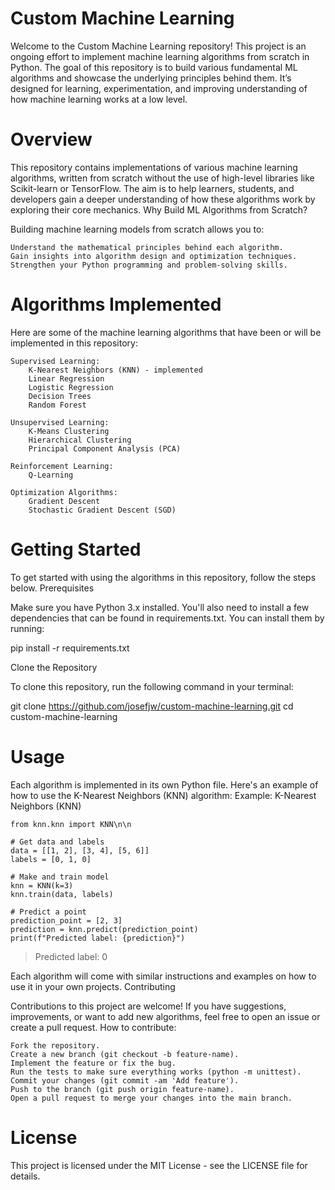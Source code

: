 # Custom Machine Learning

Welcome to the Custom Machine Learning repository! This project is an ongoing effort to implement machine learning algorithms from scratch in Python. The goal of this repository is to build various fundamental ML algorithms and showcase the underlying principles behind them. It’s designed for learning, experimentation, and improving understanding of how machine learning works at a low level.

# Overview

This repository contains implementations of various machine learning algorithms, written from scratch without the use of high-level libraries like Scikit-learn or TensorFlow. The aim is to help learners, students, and developers gain a deeper understanding of how these algorithms work by exploring their core mechanics.
Why Build ML Algorithms from Scratch?

Building machine learning models from scratch allows you to:

    Understand the mathematical principles behind each algorithm.
    Gain insights into algorithm design and optimization techniques.
    Strengthen your Python programming and problem-solving skills.

# Algorithms Implemented

Here are some of the machine learning algorithms that have been or will be implemented in this repository:

    Supervised Learning:
        K-Nearest Neighbors (KNN) - implemented
        Linear Regression
        Logistic Regression
        Decision Trees
        Random Forest

    Unsupervised Learning:
        K-Means Clustering
        Hierarchical Clustering
        Principal Component Analysis (PCA)

    Reinforcement Learning:
        Q-Learning

    Optimization Algorithms:
        Gradient Descent
        Stochastic Gradient Descent (SGD)

# Getting Started

To get started with using the algorithms in this repository, follow the steps below.
Prerequisites

Make sure you have Python 3.x installed. You'll also need to install a few dependencies that can be found in requirements.txt. You can install them by running:

pip install -r requirements.txt

Clone the Repository

To clone this repository, run the following command in your terminal:

git clone https://github.com/josefjw/custom-machine-learning.git
cd custom-machine-learning

# Usage

Each algorithm is implemented in its own Python file. Here's an example of how to use the K-Nearest Neighbors (KNN) algorithm:
Example: K-Nearest Neighbors (KNN)

```
from knn.knn import KNN\n\n

# Get data and labels
data = [[1, 2], [3, 4], [5, 6]]
labels = [0, 1, 0]
 
# Make and train model
knn = KNN(k=3)
knn.train(data, labels)

# Predict a point
prediction_point = [2, 3]
prediction = knn.predict(prediction_point)
print(f"Predicted label: {prediction}")
```
> Predicted label: 0

Each algorithm will come with similar instructions and examples on how to use it in your own projects.
Contributing

Contributions to this project are welcome! If you have suggestions, improvements, or want to add new algorithms, feel free to open an issue or create a pull request.
How to contribute:

    Fork the repository.
    Create a new branch (git checkout -b feature-name).
    Implement the feature or fix the bug.
    Run the tests to make sure everything works (python -m unittest).
    Commit your changes (git commit -am 'Add feature').
    Push to the branch (git push origin feature-name).
    Open a pull request to merge your changes into the main branch.

# License

This project is licensed under the MIT License - see the LICENSE file for details.
